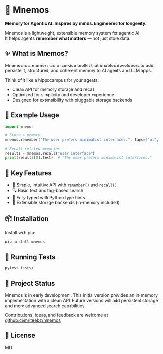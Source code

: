 # 🧠 Mnemos

**Memory for Agentic AI. Inspired by minds. Engineered for longevity.**

Mnemos is a lightweight, extensible memory system for agentic AI.  
It helps agents **remember what matters** — not just store data.

## ✨ What is Mnemos?

Mnemos is a memory-as-a-service toolkit that enables developers to add persistent, structured, and coherent memory to AI agents and LLM apps.

Think of it like a hippocampus for your agents:
- Clean API for memory storage and recall
- Optimized for simplicity and developer experience
- Designed for extensibility with pluggable storage backends

## 🧪 Example Usage

```python
import mnemos

# Store a memory
mnemos.remember("The user prefers minimalist interfaces.", tags=["ui", "preference"])

# Recall related memories
results = mnemos.recall("user interface")
print(results[0].text)  # "The user prefers minimalist interfaces."
```

## 🧱 Key Features
- 🧠 Simple, intuitive API with `remember()` and `recall()`
- 🔍 Basic text and tag-based search
- 🧪 Fully typed with Python type hints
- 🧰 Extensible storage backends (in-memory included)

## 📦 Installation

Install with pip:

```bash
pip install mnemos
```

## 🧪 Running Tests

```bash
pytest tests/
```

## 🌱 Project Status

Mnemos is in early development. This initial version provides an in-memory implementation with a clean API. Future versions will add persistent storage and more advanced search capabilities.

Contributions, ideas, and feedback are welcome at [github.com/iteebz/mnemos](https://github.com/iteebz/mnemos)

## 📜 License

MIT
